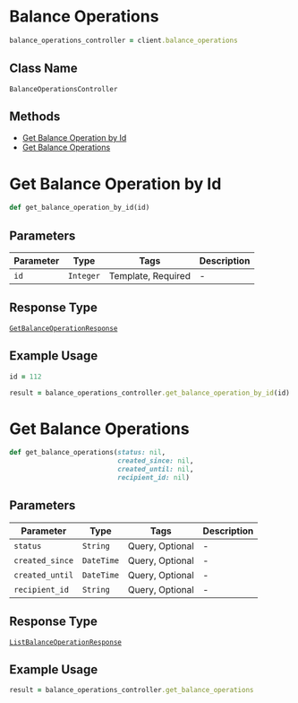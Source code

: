 # Balance Operations

```ruby
balance_operations_controller = client.balance_operations
```

## Class Name

`BalanceOperationsController`

## Methods

* [Get Balance Operation by Id](../../doc/controllers/balance-operations.md#get-balance-operation-by-id)
* [Get Balance Operations](../../doc/controllers/balance-operations.md#get-balance-operations)


# Get Balance Operation by Id

```ruby
def get_balance_operation_by_id(id)
```

## Parameters

| Parameter | Type | Tags | Description |
|  --- | --- | --- | --- |
| `id` | `Integer` | Template, Required | - |

## Response Type

[`GetBalanceOperationResponse`](../../doc/models/get-balance-operation-response.md)

## Example Usage

```ruby
id = 112

result = balance_operations_controller.get_balance_operation_by_id(id)
```


# Get Balance Operations

```ruby
def get_balance_operations(status: nil,
                           created_since: nil,
                           created_until: nil,
                           recipient_id: nil)
```

## Parameters

| Parameter | Type | Tags | Description |
|  --- | --- | --- | --- |
| `status` | `String` | Query, Optional | - |
| `created_since` | `DateTime` | Query, Optional | - |
| `created_until` | `DateTime` | Query, Optional | - |
| `recipient_id` | `String` | Query, Optional | - |

## Response Type

[`ListBalanceOperationResponse`](../../doc/models/list-balance-operation-response.md)

## Example Usage

```ruby
result = balance_operations_controller.get_balance_operations
```

